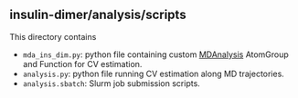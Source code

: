 ## insulin-dimer/analysis/scripts

This directory contains
- `mda_ins_dim.py`: python file containing custom [MDAnalysis][1] AtomGroup and Function for CV estimation.
- `analysis.py`: python file running CV estimation along MD trajectories.
- `analysis.sbatch`: Slurm job submission scripts.

[1]: https://www.mdanalysis.org